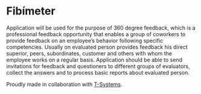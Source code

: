 # Fibímeter

Application will be used for the purpose of 360 degree feedback, which is a professional feedback opportunity that enables a group of coworkers to provide feedback on an employee’s behavior following specific competencies. Usually on evaluated person provides feedback his direct superior, peers, subordinates, customer and others with whom the employee works on a regular basis. Application should be able to send invitations for feedback and questioners to different groups of evaluators, collect the answers and to process basic reports about evaluated person.

Proudly made in collaboration with [T-Systems](https://myt-systems.sk/).
